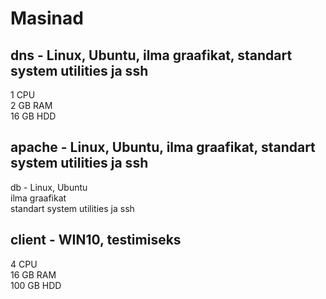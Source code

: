 # Masinad

## dns - Linux, Ubuntu, ilma graafikat, standart system utilities ja ssh
1 CPU  
2 GB RAM  
16 GB HDD  
## apache - Linux, Ubuntu, ilma graafikat, standart system utilities ja ssh
db - Linux, Ubuntu  
ilma graafikat  
standart system utilities ja ssh 
## client - WIN10, testimiseks
4 CPU  
16 GB RAM   
100 GB HDD  
